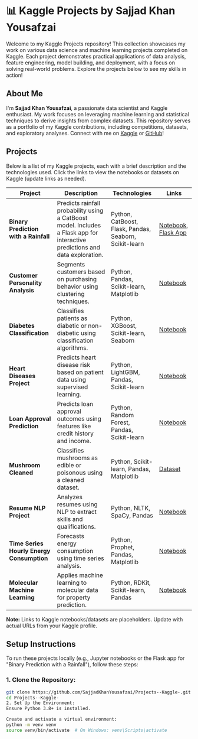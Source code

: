 # 📊 Kaggle Projects by Sajjad Khan Yousafzai

Welcome to my Kaggle Projects repository! This collection showcases my work on various data science and machine learning projects completed on Kaggle. Each project demonstrates practical applications of data analysis, feature engineering, model building, and deployment, with a focus on solving real-world problems. Explore the projects below to see my skills in action!

## About Me
I'm **Sajjad Khan Yousafzai**, a passionate data scientist and Kaggle enthusiast. My work focuses on leveraging machine learning and statistical techniques to derive insights from complex datasets. This repository serves as a portfolio of my Kaggle contributions, including competitions, datasets, and exploratory analyses. Connect with me on [Kaggle](https://www.kaggle.com/SajjadKhanYousafzai) or [GitHub](https://github.com/SajjadKhanYousafzai)!

## Projects

Below is a list of my Kaggle projects, each with a brief description and the technologies used. Click the links to view the notebooks or datasets on Kaggle (update links as needed).

| Project                            | Description                                                                 | Technologies                                                 | Links                     |
|------------------------------------|-----------------------------------------------------------------------------|--------------------------------------------------------------|---------------------------|
| **Binary Prediction with a Rainfall**  | Predicts rainfall probability using a CatBoost model. Includes a Flask app for interactive predictions and data exploration. | Python, CatBoost, Flask, Pandas, Seaborn, Scikit-learn        | [Notebook](#), [Flask App](#)   |
| **Customer Personality Analysis**   | Segments customers based on purchasing behavior using clustering techniques. | Python, Pandas, Scikit-learn, Matplotlib                      | [Notebook](#)             |
| **Diabetes Classification**         | Classifies patients as diabetic or non-diabetic using classification algorithms. | Python, XGBoost, Scikit-learn, Seaborn                        | [Notebook](#)             |
| **Heart Diseases Project**          | Predicts heart disease risk based on patient data using supervised learning. | Python, LightGBM, Pandas, Scikit-learn                        | [Notebook](#)             |
| **Loan Approval Prediction**       | Predicts loan approval outcomes using features like credit history and income. | Python, Random Forest, Pandas, Scikit-learn                   | [Notebook](#)             |
| **Mushroom Cleaned**                | Classifies mushrooms as edible or poisonous using a cleaned dataset.         | Python, Scikit-learn, Pandas, Matplotlib                      | [Dataset](#)              |
| **Resume NLP Project**             | Analyzes resumes using NLP to extract skills and qualifications.             | Python, NLTK, SpaCy, Pandas                                  | [Notebook](#)             |
| **Time Series Hourly Energy Consumption** | Forecasts energy consumption using time series analysis.                    | Python, Prophet, Pandas, Matplotlib                           | [Notebook](#)             |
| **Molecular Machine Learning**     | Applies machine learning to molecular data for property prediction.          | Python, RDKit, Scikit-learn, Pandas                           | [Notebook](#)             |

**Note:** Links to Kaggle notebooks/datasets are placeholders. Update with actual URLs from your Kaggle profile.

## Setup Instructions

To run these projects locally (e.g., Jupyter notebooks or the Flask app for "Binary Prediction with a Rainfall"), follow these steps:

### 1. Clone the Repository:

```bash
git clone https://github.com/SajjadKhanYousafzai/Projects--Kaggle-.git
cd Projects--Kaggle-
2. Set Up the Environment:
Ensure Python 3.8+ is installed.

Create and activate a virtual environment:
python -m venv venv
source venv/bin/activate  # On Windows: venv\Scripts\activate
